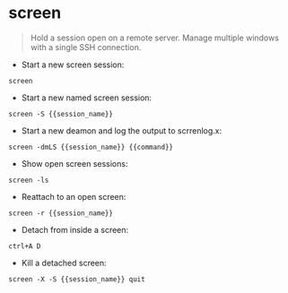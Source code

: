 # screen

> Hold a session open on a remote server. Manage multiple windows with a single SSH connection.

- Start a new screen session:

`screen`

- Start a new named screen session:

`screen -S {{session_name}}`

- Start a new deamon and log the output to scrrenlog.x:

`screen -dmLS {{session_name}} {{command}}`

- Show open screen sessions:

`screen -ls`

- Reattach to an open screen:

`screen -r {{session_name}}`

- Detach from inside a screen:

`ctrl+A D`

- Kill a detached screen:

`screen -X -S {{session_name}} quit`
